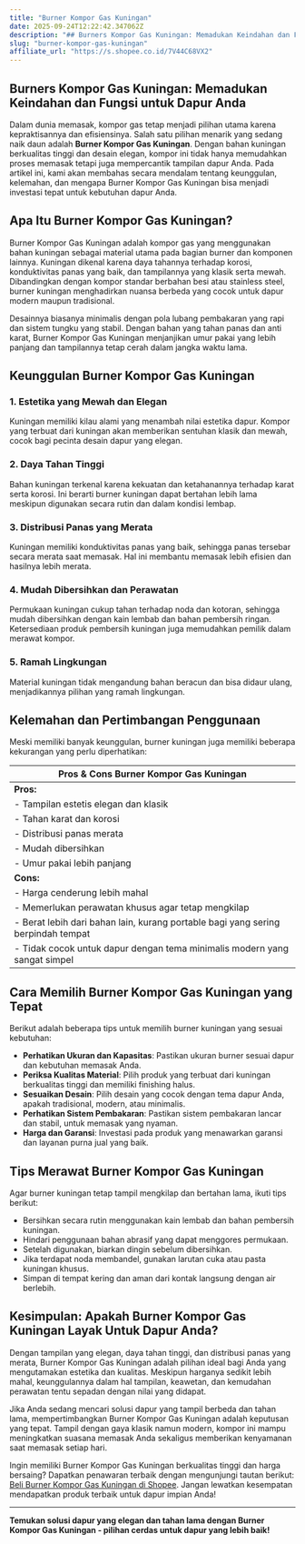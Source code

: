 ```yaml
---
title: "Burner Kompor Gas Kuningan"
date: 2025-09-24T12:22:42.347062Z
description: "## Burners Kompor Gas Kuningan: Memadukan Keindahan dan Fungsi untuk Dapur Anda..."
slug: "burner-kompor-gas-kuningan"
affiliate_url: "https://s.shopee.co.id/7V44C68VX2"
---
```

## Burners Kompor Gas Kuningan: Memadukan Keindahan dan Fungsi untuk Dapur Anda

Dalam dunia memasak, kompor gas tetap menjadi pilihan utama karena kepraktisannya dan efisiensinya. Salah satu pilihan menarik yang sedang naik daun adalah **Burner Kompor Gas Kuningan**. Dengan bahan kuningan berkualitas tinggi dan desain elegan, kompor ini tidak hanya memudahkan proses memasak tetapi juga mempercantik tampilan dapur Anda. Pada artikel ini, kami akan membahas secara mendalam tentang keunggulan, kelemahan, dan mengapa Burner Kompor Gas Kuningan bisa menjadi investasi tepat untuk kebutuhan dapur Anda.

## Apa Itu Burner Kompor Gas Kuningan?

Burner Kompor Gas Kuningan adalah kompor gas yang menggunakan bahan kuningan sebagai material utama pada bagian burner dan komponen lainnya. Kuningan dikenal karena daya tahannya terhadap korosi, konduktivitas panas yang baik, dan tampilannya yang klasik serta mewah. Dibandingkan dengan kompor standar berbahan besi atau stainless steel, burner kuningan menghadirkan nuansa berbeda yang cocok untuk dapur modern maupun tradisional.

Desainnya biasanya minimalis dengan pola lubang pembakaran yang rapi dan sistem tungku yang stabil. Dengan bahan yang tahan panas dan anti karat, Burner Kompor Gas Kuningan menjanjikan umur pakai yang lebih panjang dan tampilannya tetap cerah dalam jangka waktu lama.

## Keunggulan Burner Kompor Gas Kuningan

### 1. Estetika yang Mewah dan Elegan

Kuningan memiliki kilau alami yang menambah nilai estetika dapur. Kompor yang terbuat dari kuningan akan memberikan sentuhan klasik dan mewah, cocok bagi pecinta desain dapur yang elegan.

### 2. Daya Tahan Tinggi

Bahan kuningan terkenal karena kekuatan dan ketahanannya terhadap karat serta korosi. Ini berarti burner kuningan dapat bertahan lebih lama meskipun digunakan secara rutin dan dalam kondisi lembap.

### 3. Distribusi Panas yang Merata

Kuningan memiliki konduktivitas panas yang baik, sehingga panas tersebar secara merata saat memasak. Hal ini membantu memasak lebih efisien dan hasilnya lebih merata.

### 4. Mudah Dibersihkan dan Perawatan

Permukaan kuningan cukup tahan terhadap noda dan kotoran, sehingga mudah dibersihkan dengan kain lembab dan bahan pembersih ringan. Ketersediaan produk pembersih kuningan juga memudahkan pemilik dalam merawat kompor.

### 5. Ramah Lingkungan

Material kuningan tidak mengandung bahan beracun dan bisa didaur ulang, menjadikannya pilihan yang ramah lingkungan.

## Kelemahan dan Pertimbangan Penggunaan

Meski memiliki banyak keunggulan, burner kuningan juga memiliki beberapa kekurangan yang perlu diperhatikan:

| **Pros & Cons Burner Kompor Gas Kuningan** |
|----------------------------------------------|
| **Pros:**                                  |
| - Tampilan estetis elegan dan klasik    |
| - Tahan karat dan korosi                |
| - Distribusi panas merata                |
| - Mudah dibersihkan                     |
| - Umur pakai lebih panjang             |
| **Cons:**                                |
| - Harga cenderung lebih mahal          |
| - Memerlukan perawatan khusus agar tetap mengkilap |
| - Berat lebih dari bahan lain, kurang portable bagi yang sering berpindah tempat |
| - Tidak cocok untuk dapur dengan tema minimalis modern yang sangat simpel |

## Cara Memilih Burner Kompor Gas Kuningan yang Tepat

Berikut adalah beberapa tips untuk memilih burner kuningan yang sesuai kebutuhan:

- **Perhatikan Ukuran dan Kapasitas**: Pastikan ukuran burner sesuai dapur dan kebutuhan memasak Anda.
- **Periksa Kualitas Material**: Pilih produk yang terbuat dari kuningan berkualitas tinggi dan memiliki finishing halus.
- **Sesuaikan Desain**: Pilih desain yang cocok dengan tema dapur Anda, apakah tradisional, modern, atau minimalis.
- **Perhatikan Sistem Pembakaran**: Pastikan sistem pembakaran lancar dan stabil, untuk memasak yang nyaman.
- **Harga dan Garansi**: Investasi pada produk yang menawarkan garansi dan layanan purna jual yang baik.

## Tips Merawat Burner Kompor Gas Kuningan

Agar burner kuningan tetap tampil mengkilap dan bertahan lama, ikuti tips berikut:

- Bersihkan secara rutin menggunakan kain lembab dan bahan pembersih kuningan.
- Hindari penggunaan bahan abrasif yang dapat menggores permukaan.
- Setelah digunakan, biarkan dingin sebelum dibersihkan.
- Jika terdapat noda membandel, gunakan larutan cuka atau pasta kuningan khusus.
- Simpan di tempat kering dan aman dari kontak langsung dengan air berlebih.

## Kesimpulan: Apakah Burner Kompor Gas Kuningan Layak Untuk Dapur Anda?

Dengan tampilan yang elegan, daya tahan tinggi, dan distribusi panas yang merata, Burner Kompor Gas Kuningan adalah pilihan ideal bagi Anda yang mengutamakan estetika dan kualitas. Meskipun harganya sedikit lebih mahal, keunggulannya dalam hal tampilan, keawetan, dan kemudahan perawatan tentu sepadan dengan nilai yang didapat.

Jika Anda sedang mencari solusi dapur yang tampil berbeda dan tahan lama, mempertimbangkan Burner Kompor Gas Kuningan adalah keputusan yang tepat. Tampil dengan gaya klasik namun modern, kompor ini mampu meningkatkan suasana memasak Anda sekaligus memberikan kenyamanan saat memasak setiap hari.

Ingin memiliki Burner Kompor Gas Kuningan berkualitas tinggi dan harga bersaing? Dapatkan penawaran terbaik dengan mengunjungi tautan berikut: [Beli Burner Kompor Gas Kuningan di Shopee](https://s.shopee.co.id/7V44C68VX2). Jangan lewatkan kesempatan mendapatkan produk terbaik untuk dapur impian Anda!

---

**Temukan solusi dapur yang elegan dan tahan lama dengan Burner Kompor Gas Kuningan - pilihan cerdas untuk dapur yang lebih baik!**